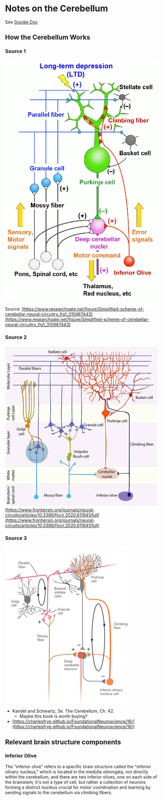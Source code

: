# Notes on the Cerebellum

See [Google Doc](https://docs.google.com/document/d/12uU8koAb03qjG18a2PyhRT3iFcxGvbLhpFZsUj24f6A/edit?usp=sharing)

## How the Cerebellum Works


### Source 1
![Alt text](images/cerebellum.png)

Source: [https://www.researchgate.net/figure/Simplified-scheme-of-cerebellar-neural-circuitry_fig1_315967443](https://www.researchgate.net/figure/Simplified-scheme-of-cerebellar-neural-circuitry_fig1_315967443)


### Source 2
![Alt text](images/cerebellum1.jpg)
[https://www.frontiersin.org/journals/neural-circuits/articles/10.3389/fncir.2020.611841/full](https://www.frontiersin.org/journals/neural-circuits/articles/10.3389/fncir.2020.611841/full)


### Source 3
![Alt text](images/cerebellum6.png)
* Kandel and Schwartz, 5e. The Cerebellum, Ch. 42.
    * Maybe this book is worth buying?
* [https://charlesfrye.github.io/FoundationalNeuroscience/16/](https://charlesfrye.github.io/FoundationalNeuroscience/16/)


## Relevant brain structure components

### Inferior Olive
The "inferior olive" refers to a specific brain structure called the "inferior olivary nucleus," which is located in the medulla oblongata, not directly within the cerebellum, and there are two inferior olives, one on each side of the brainstem; it's not a type of cell, but rather a collection of neurons forming a distinct nucleus crucial for motor coordination and learning by sending signals to the cerebellum via climbing fibers. 
